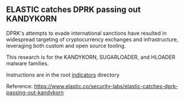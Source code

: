 ## ELASTIC catches DPRK passing out KANDYKORN

DPRK's attempts to evade international sanctions have resulted in widespread targeting of cryptocurrency exchanges and infrastructure, leveraging both custom and open source tooling.

This research is for the KANDYKORN, SUGARLOADER, and HLOADER malware families. 

Instructions are in the root [indicators](../README.md) directory

Reference: https://www.elastic.co/security-labs/elastic-catches-dprk-passing-out-kandykorn
